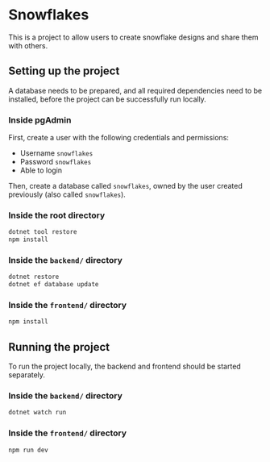 # Snowflakes

This is a project to allow users to create snowflake designs and share them with others.

## Setting up the project

A database needs to be prepared, and all required dependencies need to be installed, before the project can be successfully run locally.

### Inside pgAdmin

First, create a user with the following credentials and permissions:

- Username `snowflakes`
- Password `snowflakes`
- Able to login

Then, create a database called `snowflakes`, owned by the user created previously (also called `snowflakes`).

### Inside the root directory

```bash
dotnet tool restore
npm install
```

### Inside the `backend/` directory

```bash
dotnet restore
dotnet ef database update
```

### Inside the `frontend/` directory

```bash
npm install
```

## Running the project

To run the project locally, the backend and frontend should be started separately.

### Inside the `backend/` directory

```bash
dotnet watch run
```

### Inside the `frontend/` directory

```bash
npm run dev
```
